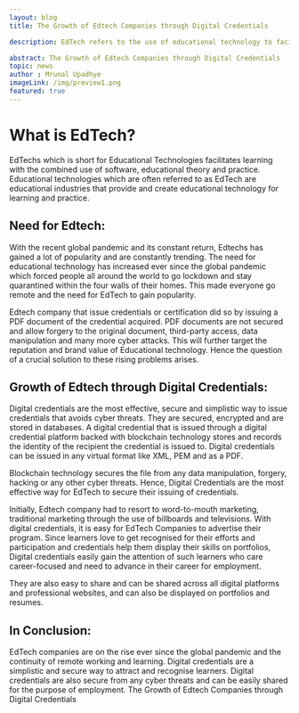 ```yaml
---
layout: blog
title: The Growth of Edtech Companies through Digital Credentials

description: EdTech refers to the use of educational technology to facilitate learning, and digital credentials enhance its growth and effectiveness.

abstract: The Growth of Edtech Companies through Digital Credentials 
topic: news
author : Mrunal Upadhye
imageLink: /img/preview1.png
featured: true
---
```


# What is EdTech?

EdTechs which is short for Educational Technologies facilitates learning with the combined use of software, educational theory and practice. Educational technologies which are often referred to as EdTech are educational industries that provide and create educational technology for learning and practice.

## Need for Edtech:

With the recent global pandemic and its constant return, Edtechs has gained a lot of popularity and are constantly trending. The need for educational technology has increased ever since the global pandemic which forced people all around the world to go lockdown and stay quarantined within the four walls of their homes. This made everyone go remote and the need for EdTech to gain popularity.

Edtech company that issue credentials or certification did so by issuing a PDF document of the credential acquired. PDF documents are not secured and allow forgery to the original document, third-party access, data manipulation and many more cyber attacks. This will further target the reputation and brand value of Educational technology. Hence the question of a crucial solution to these rising problems arises.

## Growth of Edtech through Digital Credentials:

Digital credentials are the most effective, secure and simplistic way to issue credentials that avoids cyber threats. They are secured, encrypted and are stored in databases. A digital credential that is issued through a digital credential platform backed with blockchain technology stores and records the identity of the recipient the credential is issued to. Digital credentials can be issued in any virtual format like XML, PEM and as a PDF. 

Blockchain technology secures the file from any data manipulation, forgery, hacking or any other cyber threats. Hence, Digital Credentials are the most effective way for EdTech to secure their issuing of credentials.

Initially, Edtech company had to resort to word-to-mouth marketing, traditional marketing through the use of billboards and televisions. With digital credentials, it is easy for EdTech Companies to advertise their program. Since learners love to get recognised for their efforts and participation and credentials help them display their skills on portfolios, Digital credentials easily gain the attention of such learners who care career-focused and need to advance in their career for employment.

They are also easy to share and can be shared across all digital platforms and professional websites, and can also be displayed on portfolios and resumes.

## In Conclusion:

EdTech companies are on the rise ever since the global pandemic and the continuity of remote working and learning. Digital credentials are a simplistic and secure way to attract and recognise learners. Digital credentials are also secure from any cyber threats and can be easily shared for the purpose of employment. 
 The Growth of Edtech Companies through Digital Credentials


